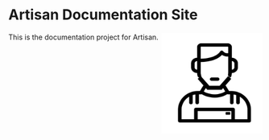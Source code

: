 # Artisan Documentation Site

<img src="docs/img/artisan.png" width="200" height="200" align="right">

This is the documentation project for Artisan.

